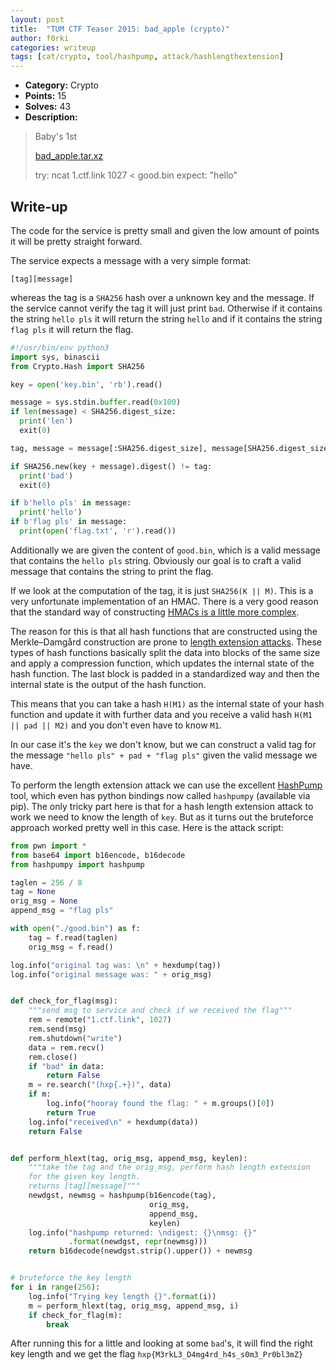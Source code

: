 ```yaml
---
layout: post
title:  "TUM CTF Teaser 2015: bad_apple (crypto)"
author: f0rki
categories: writeup
tags: [cat/crypto, tool/hashpump, attack/hashlengthextension]
---
```


* **Category:** Crypto
* **Points:** 15
* **Solves:** 43
* **Description:**

> Baby's 1st
>
> [bad_apple.tar.xz](https://github.com/ctfs/write-ups-2015/raw/master/tum-ctf-teaser-2015/crypto/bad_apple/bad_apple.tar.xz)
>
> try:
>     ncat 1.ctf.link 1027 < good.bin
> expect:
>     "hello"


## Write-up

The code for the service is pretty small and given the low amount of
points it will be pretty straight forward.

The service expects a message with a very simple format:
```
[tag][message]
```
whereas the tag is a `SHA256` hash over a unknown key and the message.
If the service cannot verify the tag it will just print `bad`. Otherwise
if it contains the string `hello pls` it will return the string `hello`
and if it contains the string `flag pls` it will return the flag.

```python
#!/usr/bin/env python3
import sys, binascii
from Crypto.Hash import SHA256

key = open('key.bin', 'rb').read()

message = sys.stdin.buffer.read(0x100)
if len(message) < SHA256.digest_size:
  print('len')
  exit(0)

tag, message = message[:SHA256.digest_size], message[SHA256.digest_size:]

if SHA256.new(key + message).digest() != tag:
  print('bad')
  exit(0)

if b'hello pls' in message:
  print('hello')
if b'flag pls' in message:
  print(open('flag.txt', 'r').read())
```

Additionally we are given the content of `good.bin`, which is a valid message
that contains the `hello pls` string. Obviously our goal is to craft a valid
message that contains the string to print the flag.

If we look at the computation of the tag, it is just `SHA256(K || M)`. This is
a very unfortunate implementation of an HMAC. There is a very good reason that
the standard way of constructing [HMACs is a little more complex](https://en.wikipedia.org/wiki/Hash-based_message_authentication_code).

The reason for this is that all hash functions that are constructed using
the Merkle–Damgård construction are prone to [length extension attacks](https://en.wikipedia.org/wiki/Length_extension_attack). These types of hash
functions basically split the data into blocks of the same size and apply a
compression function, which updates the internal state of the hash function.
The last block is padded in a standardized way and then the internal state is
the output of the hash function.

This means that you can take a hash `H(M1)` as the internal state of your hash
function and update it with further data and you receive a valid hash
`H(M1 || pad || M2)` and you don't even have to know `M1`.

In our case it's the `key` we don't know, but we can construct a valid tag
for the message `"hello pls" + pad + "flag pls"` given the valid message
we have.

To perform the length extension attack we can use the excellent [HashPump](https://github.com/bwall/HashPump)
tool, which even has python bindings now called `hashpumpy` (available via pip).
The only tricky part here is that for a hash length extension attack to work we
need to know the length of `key`. But as it turns out the bruteforce approach worked
pretty well in this case. Here is the attack script:

```python
from pwn import *
from base64 import b16encode, b16decode
from hashpumpy import hashpump

taglen = 256 / 8
tag = None
orig_msg = None
append_msg = "flag pls"

with open("./good.bin") as f:
    tag = f.read(taglen)
    orig_msg = f.read()

log.info("original tag was: \n" + hexdump(tag))
log.info("original message was: " + orig_msg)


def check_for_flag(msg):
    """send msg to service and check if we received the flag"""
    rem = remote("1.ctf.link", 1027)
    rem.send(msg)
    rem.shutdown("write")
    data = rem.recv()
    rem.close()
    if "bad" in data:
        return False
    m = re.search("(hxp{.+})", data)
    if m:
        log.info("hooray found the flag: " + m.groups()[0])
        return True
    log.info("received\n" + hexdump(data))
    return False


def perform_hlext(tag, orig_msg, append_msg, keylen):
    """take the tag and the orig_msg, perform hash length extension
    for the given key length.
    returns [tag][message]"""
    newdgst, newmsg = hashpump(b16encode(tag),
                               orig_msg,
                               append_msg,
                               keylen)
    log.info("hashpump returned: \ndigest: {}\nmsg: {}"
             .format(newdgst, repr(newmsg)))
    return b16decode(newdgst.strip().upper()) + newmsg


# bruteforce the key length
for i in range(256):
    log.info("Trying key length {}".format(i))
    m = perform_hlext(tag, orig_msg, append_msg, i)
    if check_for_flag(m):
        break
```

After running this for a little and looking at some `bad`'s, it will find the right key
length and we get the flag `hxp{M3rkL3_D4mg4rd_h4s_s0m3_Pr0bl3mZ}`


